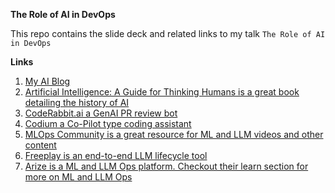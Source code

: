 **The Role of AI in DevOps**

This repo contains the slide deck and related links to my talk `The Role of AI in DevOps`

**Links**

1. [My AI Blog](https://aibuddy.software/)
2. [Artificial Intelligence: A Guide for Thinking Humans is a great book detailing the history of AI](https://www.amazon.com/Artificial-Intelligence-Guide-Thinking-Humans/dp/0374257833)
3. [CodeRabbit.ai a GenAI PR review bot](https://coderabbit.ai/)
4. [Codium a Co-Pilot type coding assistant](https://www.codium.ai/)
5. [MLOps Community is a great resource for ML and LLM videos and other content](https://home.mlops.community/)
6. [Freeplay is an end-to-end LLM lifecycle tool](https://freeplay.ai/)
7. [Arize is a ML and LLM Ops platform. Checkout their learn section for more on ML and LLM Ops](https://arize.com/)
